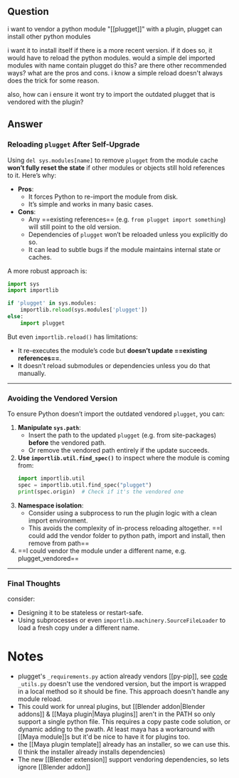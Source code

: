 ## Question
i want to vendor a python module "[[plugget]]" with a plugin, plugget can install other python modules

i want it to install itself if there is a more recent version. if it does so, it would have to reload the python modules. would a simple del imported modules with name contain plugget do this? are there other recommended ways? what are the pros and cons. i know a simple reload doesn't always does the trick for some reason.

also, how can i ensure it wont try to import the outdated plugget that is vendored with the plugin?
## Answer 

### Reloading `plugget` After Self-Upgrade

Using `del sys.modules[name]` to remove `plugget` from the module cache **won’t fully reset the state** if other modules or objects still hold references to it. Here’s why:
- **Pros**:
    - It forces Python to re-import the module from disk.
    - It’s simple and works in many basic cases.
- **Cons**:
    - Any ==existing references== (e.g. `from plugget import something`) will still point to the old version.
    - Dependencies of `plugget` won’t be reloaded unless you explicitly do so.
    - It can lead to subtle bugs if the module maintains internal state or caches.

A more robust approach is:
```python
import sys
import importlib

if 'plugget' in sys.modules:
    importlib.reload(sys.modules['plugget'])
else:
    import plugget
```

But even `importlib.reload()` has limitations:
- It re-executes the module’s code but **doesn’t update ==existing references==**.
- It doesn’t reload submodules or dependencies unless you do that manually.

---
### Avoiding the Vendored Version
To ensure Python doesn’t import the outdated vendored `plugget`, you can:
1. **Manipulate `sys.path`**:
    - Insert the path to the updated `plugget` (e.g. from site-packages) **before** the vendored path.
    - Or remove the vendored path entirely if the update succeeds.
2. **Use `importlib.util.find_spec()`** to inspect where the module is coming from:
    ```python
    import importlib.util
    spec = importlib.util.find_spec("plugget")
    print(spec.origin)  # Check if it's the vendored one
    ```
3. **Namespace isolation**:
    - Consider using a subprocess to run the plugin logic with a clean import environment.
    - This avoids the complexity of in-process reloading altogether.
      ==I could add the vendor folder to python path, import and install, then remove from path==
4. ==I could vendor the module under a different name, e.g. plugget_vendored==
---
### Final Thoughts
consider:
- Designing it to be stateless or restart-safe.
- Using subprocesses or even `importlib.machinery.SourceFileLoader` to load a fresh copy under a different name.
# Notes
- plugget's `_requirements.py` action already vendors [[py-pip]], see [code](https://github.com/plugget/plugget/blob/9e46d4f7588e0818adb25eb52665a1c666a93696/plugget/actions/_requirements.py#L11)
  `_utils.py` doesn't use the vendored version, but the import is wrapped in a local method so it should be fine.
  This approach doesn't handle any module reload.
- This could work for unreal plugins, but [[Blender addon|Blender addons]] & [[Maya plugin|Maya plugins]] aren't in the PATH so only support a single python file. This requires a copy paste code solution, or dynamic adding to the pwath. At least maya has a workaround with [[Maya module]]s but it'd be nice to have it for plugins too.
- the [[Maya plugin template]] already has an installer, so we can use this. (I think the installer already installs dependencies)
- The new [[Blender extension]] support vendoring dependencies, so lets ignore [[Blender addon]]